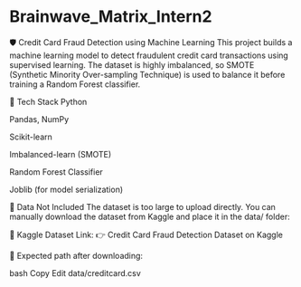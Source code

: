 # Brainwave_Matrix_Intern2
🛡️ Credit Card Fraud Detection using Machine Learning
This project builds a machine learning model to detect fraudulent credit card transactions using supervised learning. The dataset is highly imbalanced, so SMOTE (Synthetic Minority Over-sampling Technique) is used to balance it before training a Random Forest classifier.

🔧 Tech Stack
Python

Pandas, NumPy

Scikit-learn

Imbalanced-learn (SMOTE)

Random Forest Classifier

Joblib (for model serialization)

📂 Data Not Included
The dataset is too large to upload directly.
You can manually download the dataset from Kaggle and place it in the data/ folder:

📌 Kaggle Dataset Link:
👉 Credit Card Fraud Detection Dataset on Kaggle

📁 Expected path after downloading:

bash
Copy
Edit
data/creditcard.csv
